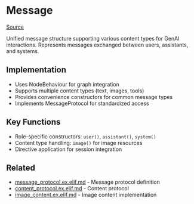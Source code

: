 # Message
[Source](/github/ai/genai_all/genai_core/lib/vnext_genai/nodes/message.ex)

Unified message structure supporting various content types for GenAI interactions. Represents messages exchanged between users, assistants, and systems.

## Implementation
- Uses NodeBehaviour for graph integration
- Supports multiple content types (text, images, tools)
- Provides convenience constructors for common message types
- Implements MessageProtocol for standardized access

## Key Functions
- Role-specific constructors: `user()`, `assistant()`, `system()`
- Content type handling: `image()` for image resources
- Directive application for session integration

## Related
- [message_protocol.ex.elif.md](message/message_protocol.ex.elif.md) - Message protocol definition
- [content_protocol.ex.elif.md](message/content_protocol.ex.elif.md) - Content protocol
- [image_content.ex.elif.md](message/content/image_content.ex.elif.md) - Image content implementation
